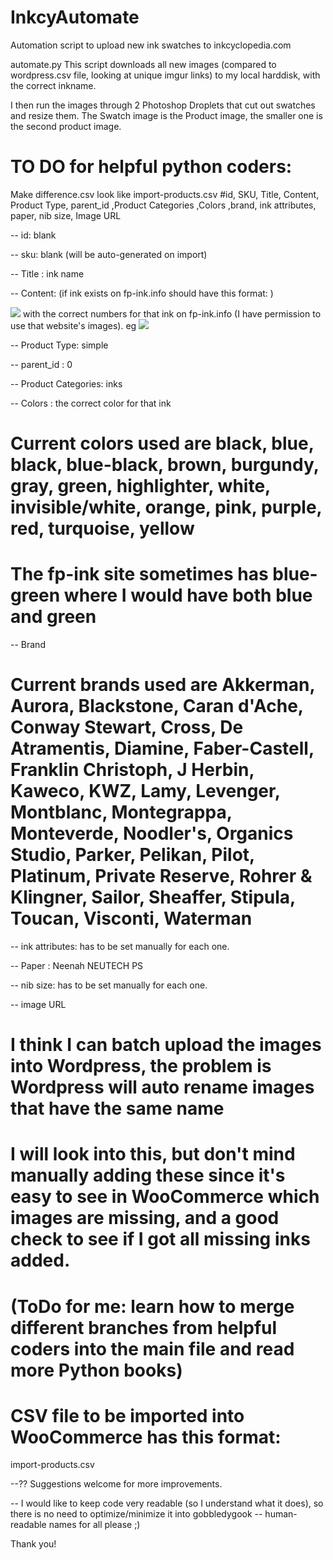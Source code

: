 # InkcyAutomate
Automation script to upload new ink swatches to inkcyclopedia.com

automate.py
This script downloads all new images (compared to wordpress.csv file, looking at unique imgur links) to my local harddisk, with the correct inkname.

I then run the images through 2 Photoshop Droplets that cut out swatches and resize them.
The Swatch image is the Product image, the smaller one is the second product image.

# TO DO for helpful python coders:

Make difference.csv look like import-products.csv
#id,	SKU,	Title,	Content,	Product Type,	parent_id	,Product Categories	,Colors	,brand,	ink attributes,	paper,	nib size,	Image URL

-- id: blank

-- sku: blank (will be auto-generated on import)

-- Title : ink name

-- Content: (if ink exists on fp-ink.info should have this format: )

<a href="http://www.fp-ink.info/en/details/ .ink"><img src="http://www.fp-ink.info/colorcard/ .png"></a>
with the correct numbers for that ink on fp-ink.info (I have permission to use that website's images).
eg <a href="http://www.fp-ink.info/en/details/224.ink"><img src="http://www.fp-ink.info/colorcard224.png"></a>

-- Product Type: simple

-- parent_id : 0

-- Product Categories: inks

-- Colors : the correct color for that ink
# Current colors used are black, blue, black, blue-black, brown, burgundy, gray, green, highlighter, white, invisible/white, orange, pink, purple, red, turquoise, yellow
# The fp-ink site sometimes has blue-green where I would have both blue and green

-- Brand
# Current brands used are Akkerman, Aurora, Blackstone, Caran d'Ache, Conway Stewart, Cross, De Atramentis, Diamine, Faber-Castell, Franklin Christoph, J Herbin, Kaweco, KWZ, Lamy, Levenger, Montblanc, Montegrappa, Monteverde, Noodler's, Organics Studio, Parker, Pelikan, Pilot, Platinum, Private Reserve, Rohrer & Klingner, Sailor, Sheaffer, Stipula, Toucan, Visconti, Waterman

-- ink attributes:  has to be set manually for each one.

-- Paper : Neenah NEUTECH PS

-- nib size: has to be set manually for each one.

-- image URL
# I think I can batch upload the images into Wordpress, the problem is Wordpress will auto rename images that have the same name
# I will look into this, but don't mind manually adding these since it's easy to see in WooCommerce which images are missing, and a good check to see if I got all missing inks added.


# (ToDo for me: learn how to merge different branches from helpful coders into the main file and read more Python books)

# CSV file to be imported into WooCommerce has this format: 
import-products.csv

--?? Suggestions welcome for more improvements.

-- I would like to keep code very readable (so I understand what it does), so there is no need to optimize/minimize it into gobbledygook
-- human-readable names for all please ;)

Thank you!



